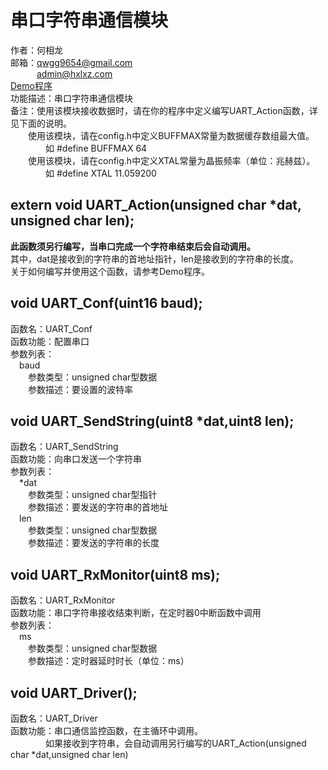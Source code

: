 # 串口字符串通信模块
作者：何相龙 <br/>
邮箱：qwgg9654@gmail.com <br/>
&emsp;&emsp;&emsp;admin@hxlxz.com <br/>
<a href="/UART/Demo/" target="_blank">Demo程序</a>  <br/>
功能描述：串口字符串通信模块 <br/>
备注：使用该模块接收数据时，请在你的程序中定义编写UART_Action函数，详见下面的说明。  <br/>
&emsp;&emsp;使用该模块，请在config.h中定义BUFFMAX常量为数据缓存数组最大值。  <br/>
&emsp;&emsp;&emsp;&emsp;如 #define BUFFMAX 64  <br/>
&emsp;&emsp;使用该模块，请在config.h中定义XTAL常量为晶振频率（单位：兆赫兹）。  <br/>
&emsp;&emsp;&emsp;&emsp;如 #define XTAL 11.059200  <br/>
## extern void UART_Action(unsigned char *dat, unsigned char len);
<b>此函数须另行编写，当串口完成一个字符串结束后会自动调用。</b>  <br/>
其中，dat是接收到的字符串的首地址指针，len是接收到的字符串的长度。  <br/>
关于如何编写并使用这个函数，请参考Demo程序。  <br/>
## void UART_Conf(uint16 baud);
函数名：UART_Conf <br/>
函数功能：配置串口 <br/>
参数列表： <br/>
&emsp;baud <br/>
&emsp;&emsp;参数类型：unsigned char型数据 <br/>
&emsp;&emsp;参数描述：要设置的波特率 <br/>
## void UART_SendString(uint8 *dat,uint8 len);
函数名：UART_SendString <br/>
函数功能：向串口发送一个字符串 <br/>
参数列表： <br/>
&emsp;*dat <br/>
&emsp;&emsp;参数类型：unsigned char型指针 <br/>
&emsp;&emsp;参数描述：要发送的字符串的首地址 <br/>
&emsp;len <br/>
&emsp;&emsp;参数类型：unsigned char型数据 <br/>
&emsp;&emsp;参数描述：要发送的字符串的长度 <br/>
## void UART_RxMonitor(uint8 ms);
函数名：UART_RxMonitor <br/>
函数功能：串口字符串接收结束判断，在定时器0中断函数中调用 <br/>
参数列表： <br/>
&emsp;ms <br/>
&emsp;&emsp;参数类型：unsigned char型数据 <br/>
&emsp;&emsp;参数描述：定时器延时时长（单位：ms） <br/>
## void UART_Driver();
函数名：UART_Driver <br/>
函数功能：串口通信监控函数，在主循环中调用。 <br/>
&emsp;&emsp;&emsp;&emsp;如果接收到字符串，会自动调用另行编写的UART_Action(unsigned char *dat,unsigned char len) <br/>